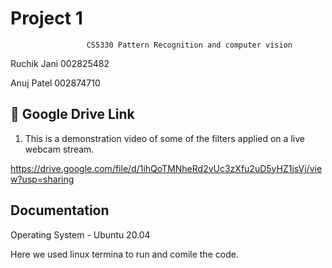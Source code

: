 
# Project 1
                     CS5330 Pattern Recognition and computer vision


Ruchik Jani 002825482

Anuj  Patel 002874710


## 🔗 Google Drive Link
1) This is a demonstration video of some of the filters applied on a live webcam stream.

https://drive.google.com/file/d/1ihQoTMNheRd2vUc3zXfu2uD5yHZ1jsVj/view?usp=sharing


## Documentation

Operating System  - Ubuntu 20.04

Here we used linux termina to run and comile the code.


